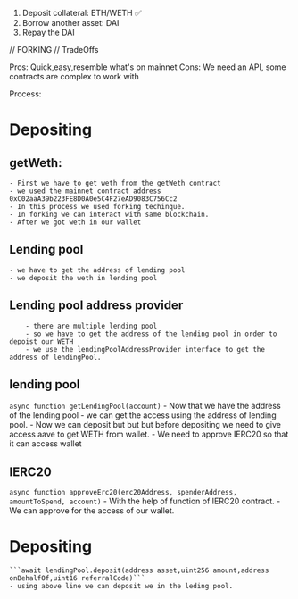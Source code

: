 1. Deposit collateral: ETH/WETH ✅
2. Borrow another asset: DAI
3. Repay the DAI

// FORKING
// TradeOffs

Pros: Quick,easy,resemble what's on mainnet
Cons: We need an API, some contracts are complex to work with


Process:

# Depositing
## getWeth:
    - First we have to get weth from the getWeth contract
    - we used the mainnet contract address 0xC02aaA39b223FE8D0A0e5C4F27eAD9083C756Cc2
    - In this process we used forking techinque. 
    - In forking we can interact with same blockchain.
    - After we got weth in our wallet
## Lending pool
    - we have to get the address of lending pool
    - we deposit the weth in lending pool
## Lending pool address provider
        - there are multiple lending pool
        - so we have to get the address of the lending pool in order to depoist our WETH
        - we use the lendingPoolAddressProvider interface to get the address of lendingPool.
## lending pool
```async function getLendingPool(account)```
        - Now that we have the address of the lending pool
        - we can get the access using the address of lending pool.
        - Now we can deposit but but but before depositing we need to give access aave to get WETH from wallet.
        - We need to approve IERC20 so that it can access wallet
## IERC20
   ```async function approveErc20(erc20Address, spenderAddress, amountToSpend, account)```
    - With the help of function of IERC20 contract.
    - We can approve for the access of our wallet.
# Depositing
    ```await lendingPool.deposit(address asset,uint256 amount,address onBehalfOf,uint16 referralCode)```
    - using above line we can deposit we in the leding pool.